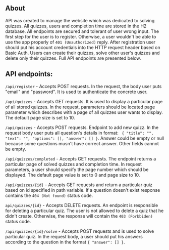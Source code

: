 ## About

API was created to manage the website which was dedicated to solving quizzes. All quizzes, users and completion time are stored in the H2 database. All endpoints are secured and tolerant of user wrong input. The first step for the user is to register. Otherwise, a user wouldn't be able to use the app properly of ``401 (Unauthorized)`` reply. After registration user should put his account credentials into the HTTP request header based on Basic Auth. Users can create their quizzes, solve other user's quizzes and delete only their quizzes. Full API endpoints are presented below.

## API endpoints:

``/api/register`` - Accepts POST requests. In the request, the body user puts "email" and "password". It is used to authenticate the concrete user.

``/api/quizzes`` - Accepts GET requests. It is used to display a particular page of all stored quizzes. In the request, parameters should be located page parameter which describes with a page of all quizzes user wants to display. The default page size is set to 10.

``/api/quizzes`` - Accepts POST requests. Endpoint to add new quizz. In the request body user puts all question's details in format: 
`` { "title": "", "text": "", "options": [], "answer": [] }``. Answer could be empty or null because some questions musn't have correct answer. Other fields cannot be empty.

``/api/quizzes/completed`` - Accepts GET requests. The endpoint returns a particular page of solved quizzes and completion time. In request parameters, a user should specify the page number which should be displayed. The default page value is set to 0 and page size to 10.

``/api/quizzes/{id}`` - Accepts GET requests and return a particular quiz based on id specified in path variable. If a question doesn't exist response contains the ``404 (Not found)`` status code.

``api/quizzes/{id}`` - Accepts DELETE requests. An endpoint is responsible for deleting a particular quiz. The user is not allowed to delete a quiz that he didn't create. Otherwise, the response will contain the ``403 (Forbbiden)`` status code. 

``/api/quizzes/{id}/solve`` - Accepts POST requests and is used to solve particular quiz. In the request body, a user should put his answers according to the question in the format ``{ "answer": [] }``.
